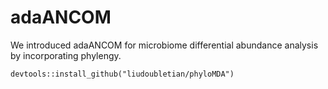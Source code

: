 # adaANCOM

We introduced adaANCOM for microbiome differential abundance analysis by incorporating phylengy.

```{r}
devtools::install_github("liudoubletian/phyloMDA")  
```
